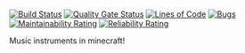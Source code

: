 # 

[![Build Status](https://travis-ci.com/DoggyCraftDK/MusiCraft.svg?branch=master)](https://travis-ci.com/DoggyCraftDK/MusiCraft)
[![Quality Gate Status](https://sonarcloud.io/api/project_badges/measure?project=DoggyCraftDK_MusiCraft&metric=alert_status)](https://sonarcloud.io/dashboard?id=DoggyCraftDK_MusiCraft)
[![Lines of Code](https://sonarcloud.io/api/project_badges/measure?project=DoggyCraftDK_MusiCraft&metric=ncloc)](https://sonarcloud.io/dashboard?id=DoggyCraftDK_MusiCraft)
[![Bugs](https://sonarcloud.io/api/project_badges/measure?project=DoggyCraftDK_MusiCraft&metric=bugs)](https://sonarcloud.io/dashboard?id=DoggyCraftDK_MusiCraft)
[![Maintainability Rating](https://sonarcloud.io/api/project_badges/measure?project=DoggyCraftDK_MusiCraft&metric=sqale_rating)](https://sonarcloud.io/dashboard?id=DoggyCraftDK_MusiCraft)
[![Reliability Rating](https://sonarcloud.io/api/project_badges/measure?project=DoggyCraftDK_MusiCraft&metric=reliability_rating)](https://sonarcloud.io/dashboard?id=DoggyCraftDK_MusiCraft)

Music instruments in minecraft!